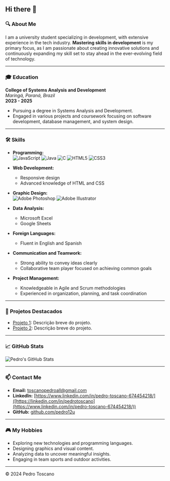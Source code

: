 ## Hi there 👋

### 🔍 **About Me**

I am a university student specializing in development, with extensive experience in the tech industry. **Mastering skills in development** is my primary focus, as I am passionate about creating innovative solutions and continuously expanding my skill set to stay ahead in the ever-evolving field of technology.

---

### 🎓 **Education**

**College of Systems Analysis and Development**  
*Maringá, Paraná, Brazil*  
**2023 - 2025**  
- Pursuing a degree in Systems Analysis and Development.
- Engaged in various projects and coursework focusing on software development, database management, and system design.

---

### 🛠️ **Skills**

- **Programming:**  
  ![JavaScript](https://img.shields.io/badge/-JavaScript-333333?style=flat&logo=javascript)
  ![Java](https://img.shields.io/badge/-Java-007396?style=flat&logo=java)
  ![C](https://img.shields.io/badge/-C-A8B9CC?style=flat&logo=c)
  ![HTML5](https://img.shields.io/badge/-HTML5-E34F26?style=flat&logo=html5)
  ![CSS3](https://img.shields.io/badge/-CSS3-1572B6?style=flat&logo=css3)

- **Web Development:**  
  - Responsive design
  - Advanced knowledge of HTML and CSS

- **Graphic Design:**  
  ![Adobe Photoshop](https://img.shields.io/badge/-Photoshop-31A8FF?style=flat&logo=adobe-photoshop)
  ![Adobe Illustrator](https://img.shields.io/badge/-Illustrator-FF9A00?style=flat&logo=adobe-illustrator)

- **Data Analysis:**  
  - Microsoft Excel
  - Google Sheets

- **Foreign Languages:**  
  - Fluent in English and Spanish

- **Communication and Teamwork:**  
  - Strong ability to convey ideas clearly
  - Collaborative team player focused on achieving common goals

- **Project Management:**  
  - Knowledgeable in Agile and Scrum methodologies
  - Experienced in organization, planning, and task coordination

---

### 🚀 **Projetos Destacados**

- [Projeto 1](https://github.com/pedro12u/projeto1): Descrição breve do projeto.
- [Projeto 2](https://github.com/pedro12u/projeto2): Descrição breve do projeto.

---

### 📈 **GitHub Stats**

![Pedro's GitHub Stats](https://github-readme-stats.vercel.app/api?username=pedro12u&show_icons=true&theme=radical)

---

### 📫 **Contact Me**

- **Email:** [toscanopedroall@gmail.com](mailto:toscanopedroall@gmail.com)
- **LinkedIn:** [https://www.linkedin.com/in/pedro-toscano-674454218/]([https://linkedin.com/in/pedrotoscano](https://www.linkedin.com/in/pedro-toscano-674454218/))
- **GitHub:** [github.com/pedro12u](https://github.com/pedro12u)

---

### 🎮 **My Hobbies**

- Exploring new technologies and programming languages.
- Designing graphics and visual content.
- Analyzing data to uncover meaningful insights.
- Engaging in team sports and outdoor activities.

---

© 2024 Pedro Toscano

